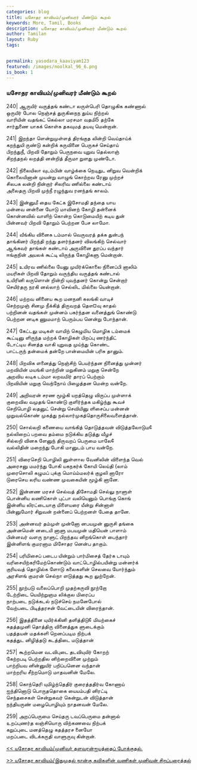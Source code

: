 ```yaml
---  
categories: blog  
title: யசோதர காவியம்/முனிவரர் மீண்டும் கூறல்
keywords: More, Tamil, Books  
description: யசோதர காவியம்/முனிவரர் மீண்டும் கூறல்
author: Tamilan  
layout: Ruby  
tags:     


permalink: yasodara_kaaviyam123  
featured: /images/noolkal_96_6.png  
is_book: 1
---  
```



### யசோதர காவியம்/முனிவரர் மீண்டும் கூறல்

240| ஆருயிர் வருத்தங் கண்டா லருள்பெரி தொழுகிக கண்ணால்  
ஒருயிர் போல நெஞ்சத் துருகிநைந துய்ய நிற்றல்  
வாரியின் வதங்கட் கெல்லா மரசமா வதமி5 தற்கே  
சார்துணை யாகக் கொள்க தகவுமத் தயவு மென்றான்.

241| இறந்தா ளென்றுமுள்ளத் திரங்குத லின்றி வெய்தாய்க்  
கறந்துயி ருண்டு கன்றிக் கருவினை பெருகச் செய்தாய்  
பிறந்துநீ, பிறவி தோறும் பெருநவை யுறுவ தெல்லாஞ்  
சிறந்தநல் லறத்தி னன்றித் தீருமா றுளது முண்டோ.

242| நிலையிலா வுடம்பின் வாழ்க்கை நெடிதுட னிறுவ வென்றிக்  
கொலையினான் முயன்று வாழுங் கொற்றவ ரேனு முற்றச்  
சிலபக லன்றி நின்றார் சிலரிவ ணில்லை கண்டாய்  
அலைதரு பிறவி முந்நீ ரழுந்துவ ரனந்தங் காலம்.

243| இன்னுமீ தைய கேட்க இசோமதி தந்தை யாய  
மன்னவ னன்னை யோடு மாவினற் கோழி தன்னைக்  
கொன்னவில் வாளிற் கொன்ற கொடுமையிற் கடிய துன்  
பின்னவர் பிறவி தோறும் பெற்றன பேச லாமோ.

244| வீங்கிய வினைக டம்மால் வெருவரத் தக்க துன்பந்  
தாங்கினர் பிறந்தி றந்து தளர்ந்தனர் விலங்கிற் செல்வார்  
ஆங்கவர் தாங்கள் கண்டாய் அருவினை துரப்ப வந்தார்  
ஈங்குநின் அயலக் கூட்டி லிருந்த கோழிகளு மென்றான்.

245| உயிரவ ணில்லை யேனு முயிர்க்கொலை நினைப்பி னாலிம்  
மயரிகள் பிறவி தோறும் வருந்திய வருத்தங் கண்டால்  
உயிரினி லருளொன் றின்றி யுவந்தனர் கொன்று சென்றார்  
செயிர்தரு நரகி னல்லாற் செல்லிட மில்லை யென்றான்.

246| மற்றவ னினைய கூற மனநனி கலங்கி வாடிச்  
செற்றமுஞ் சினமு நீக்கித் திருவறத் தௌ¤வு காதல்  
பற்றினன் வதங்கள் முன்னம் பகர்ந்தன வனைத்துங் கொண்டு  
பெற்றன னடிக ணுமமாற் பெரும்பய னென்று போந்தான்.

247| கேட்டலு மடிகள் வாயிற் கெழுமிய மொழிக டம்மைக்  
கூட்டினு ளிருந்த மற்றக் கோழிகள் பிறப்பு ணர்ந்திட்  
டோட்டிய சினத்த வாகி யுறுவத முய்ந்து கொண்ட  
பாட்டருந் தன்மைக் தன்றே பான்மையின் பரிசு தானும்.

248| பிறவிக ளனைத்து நெஞ்சிற் பெயர்ந்தன நினைத்து முன்னர்  
மறவியின் மயங்கி மாற்றின் மறுகினம் மறுகு சென்றே  
அறவிய லடிக டம்மா லறவமிர் தாரப் பெற்றாம்  
பிறவியின் மறுகு வெந்நோய் பிழைத்தன மென்ற வன்றே.

249| அறிவரன் சரண மூழ்கி யறத்தெழு விருப்ப முள்ளாக்  
குறைவில வமுதங் கொண்டு குளிர்ந்தக மகிழ்ந்து கூவச்  
செறிபொழி லதனுட் சென்று செவியினு ளிசைப்ப மன்னன்  
முறுவல்கொண் முகத்து நல்லார்முகத்தொருசிலைவளைத்தான்.

250| சொல்லறி கணையை வாங்கித் தொடுத்தவன் விடுத்தலோடும¢  
நல்லிறைப் பறவை தம்மை நடுக்கிய தடுத்து வீழச்  
சில்லறி வினக ளேனுந் திருவறப் பெருமை யாலே¢  
வல்லிதின் மறைந்து போகி மானுடம் பாய வன்றே.

251| விரைசெறி பொழிலி னுள்ளால வேனிலின் விளைந்த வெல்  
அரைசனு மமர்ந்து போகி யகநகர்க் கோயி லெய்தி (லாம்  
முரைசொலி கழுமப் புக்கு மொய்ம்மலர்க் குழலி னாரோ  
டுரைசெய லரிய வண்ண முவகையின் மூழ்கி னானே.

252| இன்னண மரசச் செல்வத் திசோமதி செல்லு நாளுள்  
பொன்னிய லணிகொள் புட்பா வலியெனும் பொங்கு கொங்  
இன்னிய லிரட்டையாகு மிளையரை யீன்று சின்னாள்  
பின்னுமோர் சிறுவன் றன்னைப் பெற்றனள் பேதை தானே.

253| அன்னவர் தம்முள் முன்னோ னபயமுன் னுருசி தங்கை  
அன்னமென் னடையி னாளு மபயமுன் மதியென் பாளாம்  
பின்னவர் வளரு நாளுட் பிறந்தவ னிறங்கொள் பைந்தார்  
இன்னிளங் குமரனாம மிசோதர னென்ப தாகும்.

254| பரிமிசைப் படைப யின்றும் பார்மிசைத் தேர்க டாயும்  
வரிசையிற்கரிமேற்கொண்டும் வாட்டொழில்பயின்று மன்னர்க்  
குரியவத் தொழில்க ளோடு கலைகளின் செலவை யோர்ந்தும்  
அரசிளங் குமரன் செல்நா ளடுத்தது கூற லுற்றேன்.

255| நூற்படு வலைப்பொறி முதற்கருவி நூற்றோ  
டேற்றிடை யெயிற்றுஞம லிக்குல மிரைப்ப  
நாற்படை நடுக்கடல் நடுச்செய் நமனேபோல்  
வேற்படை பிடித்தரசன் வேட்டையின் விரைந்தான்.

256| இதத்தினை யுயிர்க்கினி தளித்திடு¢ மியற்கைச்  
சுதத்தமுனி தொத்திரு வினைத்துக ளுடைக்கும்  
பதத்தயன் மதக்களி றெனப்படிம நிற்பக்  
கதத்துட னிழித்தடு கடத்திடை மடுத்தான்

257| கூற்றமென வடவிபுடை தடவியுயிர் கோறற்  
கேற்றபடி பெற்றதில னிற்றைவினை முற்றும்  
பாற்றியவ னின்னுயிர் பறிப்பனென வந்தான்  
மாற்றரிய சீற்றமொடு மாதவனின் மேலே.

258| கொந்தெரி யுமிழ்ந்தெதிர் குரைத்ததிர்வ கோணாய்  
ஐந்தினொடு பொருததொகை யையம்பதி னிரட்டி  
செந்தசைகள் சென்றுகவர் கென்றுடன் விடுத்தான்  
நந்தியருண் மழைபொழியும் நாதனவன் மேலே.

259| அறப்பெருமை செய்தரு டவப்பெருமை தன்னால்  
உறப்புணர்த லஞ்சியொரு விற்கணவை நிற்பக்  
கறுப்புடை மனத்தெழு கதத்தரச னையோ  
மறப்படை விடக்கருதி வாளுருவு கின்றான்.

[<< யசோதர காவியம்/முனிவர் தளவரன்ஐயத்தைப் போக்குதல்.](yasodara_kaaviyam122)  
  
[>> யசோதர காவியம்/இதுமுதல் நான்கு கவிகளின் வணிகள் முனிவன் சிறப்புரைத்தல்](yasodara_kaaviyam124)


